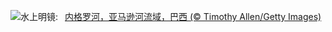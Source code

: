 ![](https://www.bing.com/th?id=OHR.RioNegro_ZH-CN2121977810_UHD.jpg&w=1000)水上明镜:&nbsp;&ensp;[内格罗河，亚马逊河流域，巴西 (© Timothy Allen/Getty Images)](https://www.bing.com/th?id=OHR.RioNegro_ZH-CN2121977810_UHD.jpg)
<br><br/>

